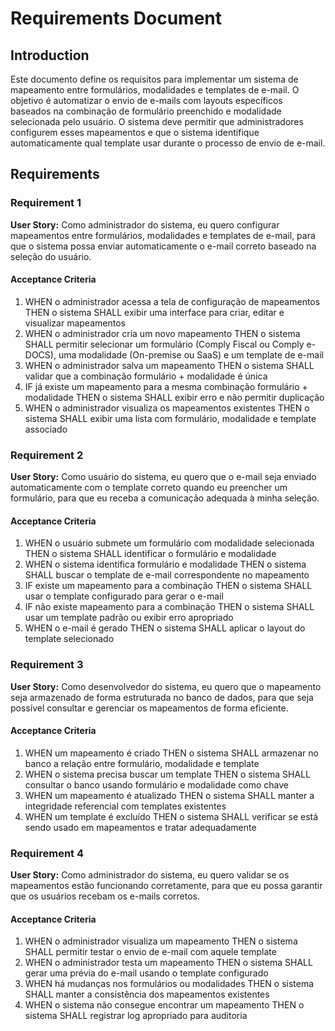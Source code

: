 # Requirements Document

## Introduction

Este documento define os requisitos para implementar um sistema de mapeamento entre formulários, modalidades e templates de e-mail. O objetivo é automatizar o envio de e-mails com layouts específicos baseados na combinação de formulário preenchido e modalidade selecionada pelo usuário. O sistema deve permitir que administradores configurem esses mapeamentos e que o sistema identifique automaticamente qual template usar durante o processo de envio de e-mail.

## Requirements

### Requirement 1

**User Story:** Como administrador do sistema, eu quero configurar mapeamentos entre formulários, modalidades e templates de e-mail, para que o sistema possa enviar automaticamente o e-mail correto baseado na seleção do usuário.

#### Acceptance Criteria

1. WHEN o administrador acessa a tela de configuração de mapeamentos THEN o sistema SHALL exibir uma interface para criar, editar e visualizar mapeamentos
2. WHEN o administrador cria um novo mapeamento THEN o sistema SHALL permitir selecionar um formulário (Comply Fiscal ou Comply e-DOCS), uma modalidade (On-premise ou SaaS) e um template de e-mail
3. WHEN o administrador salva um mapeamento THEN o sistema SHALL validar que a combinação formulário + modalidade é única
4. IF já existe um mapeamento para a mesma combinação formulário + modalidade THEN o sistema SHALL exibir erro e não permitir duplicação
5. WHEN o administrador visualiza os mapeamentos existentes THEN o sistema SHALL exibir uma lista com formulário, modalidade e template associado

### Requirement 2

**User Story:** Como usuário do sistema, eu quero que o e-mail seja enviado automaticamente com o template correto quando eu preencher um formulário, para que eu receba a comunicação adequada à minha seleção.

#### Acceptance Criteria

1. WHEN o usuário submete um formulário com modalidade selecionada THEN o sistema SHALL identificar o formulário e modalidade
2. WHEN o sistema identifica formulário e modalidade THEN o sistema SHALL buscar o template de e-mail correspondente no mapeamento
3. IF existe um mapeamento para a combinação THEN o sistema SHALL usar o template configurado para gerar o e-mail
4. IF não existe mapeamento para a combinação THEN o sistema SHALL usar um template padrão ou exibir erro apropriado
5. WHEN o e-mail é gerado THEN o sistema SHALL aplicar o layout do template selecionado

### Requirement 3

**User Story:** Como desenvolvedor do sistema, eu quero que o mapeamento seja armazenado de forma estruturada no banco de dados, para que seja possível consultar e gerenciar os mapeamentos de forma eficiente.

#### Acceptance Criteria

1. WHEN um mapeamento é criado THEN o sistema SHALL armazenar no banco a relação entre formulário, modalidade e template
2. WHEN o sistema precisa buscar um template THEN o sistema SHALL consultar o banco usando formulário e modalidade como chave
3. WHEN um mapeamento é atualizado THEN o sistema SHALL manter a integridade referencial com templates existentes
4. WHEN um template é excluído THEN o sistema SHALL verificar se está sendo usado em mapeamentos e tratar adequadamente

### Requirement 4

**User Story:** Como administrador do sistema, eu quero validar se os mapeamentos estão funcionando corretamente, para que eu possa garantir que os usuários recebam os e-mails corretos.

#### Acceptance Criteria

1. WHEN o administrador visualiza um mapeamento THEN o sistema SHALL permitir testar o envio de e-mail com aquele template
2. WHEN o administrador testa um mapeamento THEN o sistema SHALL gerar uma prévia do e-mail usando o template configurado
3. WHEN há mudanças nos formulários ou modalidades THEN o sistema SHALL manter a consistência dos mapeamentos existentes
4. WHEN o sistema não consegue encontrar um mapeamento THEN o sistema SHALL registrar log apropriado para auditoria